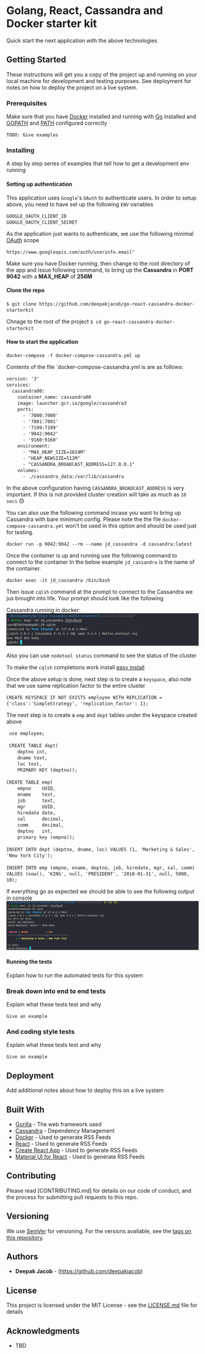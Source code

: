 # Golang, React, Cassandra and Docker starter kit

Quick start the next application with the above technologies

## Getting Started

These instructions will get you a copy of the project up and running on your local machine for development and testing purposes. See deployment for notes on how to deploy the project on a live system.


### Prerequisites

Make sure that you have [Docker]() installed and running with [Go](https://golang.org) installed and [GOPATH](https://github.com/golang/go/wiki/GOPATH) and [PATH](https://en.wikipedia.org/wiki/PATH_(variable)) configured correctly

```
TODO: Give examples
```

### Installing

A step by step series of examples that tell how to get a development env running

#### Setting up authentication

This application uses `Google`'s `OAuth` to authenticate users. In order to setup above, you need to have set up the following `ENV`
variables

```
GOOGLE_OAUTH_CLIENT_ID
GOOGLE_OAUTH_CLIENT_SECRET
```
As the application just wants to authenticate, we use the following minimal [OAuth](https://developers.google.com/identity/protocols/googlescopes) scope
```
https://www.googleapis.com/auth/userinfo.email"
```

Make sure you have Docker running, then change to the root directory of the app and issue following command, to bring up the **Cassandra** in **PORT** **9042** with a **MAX_HEAP** of **256M**


#### Clone the repo

```
$ git clone https://github.com/deepakjacob/go-react-cassandra-docker-starterkit
```
Chnage to the root of the project ```$ cd go-react-cassandra-docker-starterkit```


#### How to start the application

```
docker-compose -f docker-compose-cassandra.yml up
```
Contents of the file `docker-compose-cassandra.yml is are as follows:

```
version: '3'
services:
  cassandra00:
    container_name: cassandra00
    image: launcher.gcr.io/google/cassandra3
    ports:
      - '7000:7000'
      - '7001:7001'
      - '7199:7199'
      - '9042:9042'
      - '9160:9160'
    environment:
      - "MAX_HEAP_SIZE=1024M"
      - "HEAP_NEWSIZE=512M"
      - "CASSANDRA_BROADCAST_ADDRESS=127.0.0.1"
    volumes:
      - ./cassandra_data:/var/lib/cassandra

```
In the above configuration having `CASSANDRA_BROADCAST_ADDRESS` is very important. If this is not provided cluster creation will
take as much as `10 secs` :sweat:


You can also use the following command incase you want to bring up Cassandra with bare minimum config. Please note the the file `docker-compose-cassandra.yml` won't be used in this option and should be used just for testing.

```
docker run -p 9042:9042 --rm --name jd_cassandra -d cassandra:latest
```

Once the container is up and running use the following command to connect to the container
In the below example `jd_cassandra` is the name of the container.
```
docker exec -it jd_cassandra /bin/bash
```
Then issue `cqlsh` command at the prompt to connect to the Cassandra we jus brought into life. Your prompt should look like the following

Cassandra running in docker:
![Connect to cassandra running in docker](docs/images/ConnectToCassandraRunningInDocker.png "Connect to cassandra running in docker")

Also you can use `nodetool status` command to see the status of the cluster

To make the `cqlsh` completions work install [easy install](https://docs.datastax.com/en/cql/3.3/cql/cql_using/startCqlLinuxMac.html)

Once the above setup is done, next step is to create a `keyspace`, also note that we use same replication factor to the entire cluster

```
CREATE KEYSPACE IF NOT EXISTS employee WITH REPLICATION ={'class':'SimpleStrategy', 'replication_factor': 1};
```
The next step is to create a `emp` and `dept` tables under the keyspace created above

```
 use employee;

 CREATE TABLE dept(
    deptno int,
    dname text,
    loc text,
    PRIMARY KEY (deptno));

CREATE TABLE emp(
    empno    UUID,
    ename    text,
    job      text,
    mgr      UUID,
    hiredate date,
    sal      decimal,
    comm     decimal,
    deptno   int,
    primary key (empno));

INSERT INTO dept (deptno, dname, loc) VALUES (1, 'Marketing & Sales', 'New York City');

INSERT INTO emp (empno, ename, deptno, job, hiredate, mgr, sal, comm) VALUES (now(), 'KING', null, 'PRESIDENT', '2018-01-31', null, 5000, 10);
```

If everything go as expected we should be able to see the following output in console
![Select rows from dept table](docs/images/SelectRowsFromDeptTable.png "Select rows from dept table")


#### Running the tests

Explain how to run the automated tests for this system

### Break down into end to end tests

Explain what these tests test and why

```
Give an example
```

### And coding style tests

Explain what these tests test and why

```
Give an example
```

## Deployment

Add additional notes about how to deploy this on a live system

## Built With

* [Gorilla](http://www.dropwizard.io/1.0.2/docs/) - The web framework used
* [Cassandra](https://maven.apache.org/) - Dependency Management
* [Docker](https://rometools.github.io/rome/) - Used to generate RSS Feeds
* [React](https://rometools.github.io/rome/) - Used to generate RSS Feeds
* [Create React App](https://rometools.github.io/rome/) - Used to generate RSS Feeds
* [Material UI for React](https://rometools.github.io/rome/) - Used to generate RSS Feeds

## Contributing

Please read [CONTRIBUTING.md] for details on our code of conduct, and the process for submitting pull requests to this repo.

## Versioning

We use [SemVer](http://semver.org/) for versioning. For the versions available, see the [tags on this repository](https://github.com/your/project/tags).

## Authors

* **Deepak Jacob** - (https://github.com/deepakjacob)

## License

This project is licensed under the MIT License - see the [LICENSE.md](LICENSE.md) file for details

## Acknowledgments

* TBD
